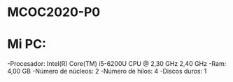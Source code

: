 # MCOC2020-P0
# Mi PC:
-Procesador: Intel(R) Core(TM) i5-6200U CPU @ 2,30 GHz 2,40 GHz
-Ram: 4,00 GB
-Número de núcleos: 2
-Número de hilos: 4
-Discos duros: 1
